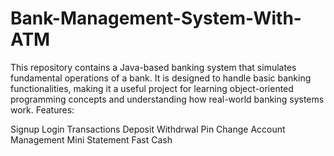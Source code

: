 # Bank-Management-System-With-ATM
This repository contains a Java-based banking system that simulates fundamental operations of a bank. It is designed to handle basic banking functionalities, making it a useful project for learning object-oriented programming concepts and understanding how real-world banking systems work.
Features:

Signup
Login
Transactions
Deposit
Withdrwal
Pin Change
Account Management
Mini Statement
Fast Cash
